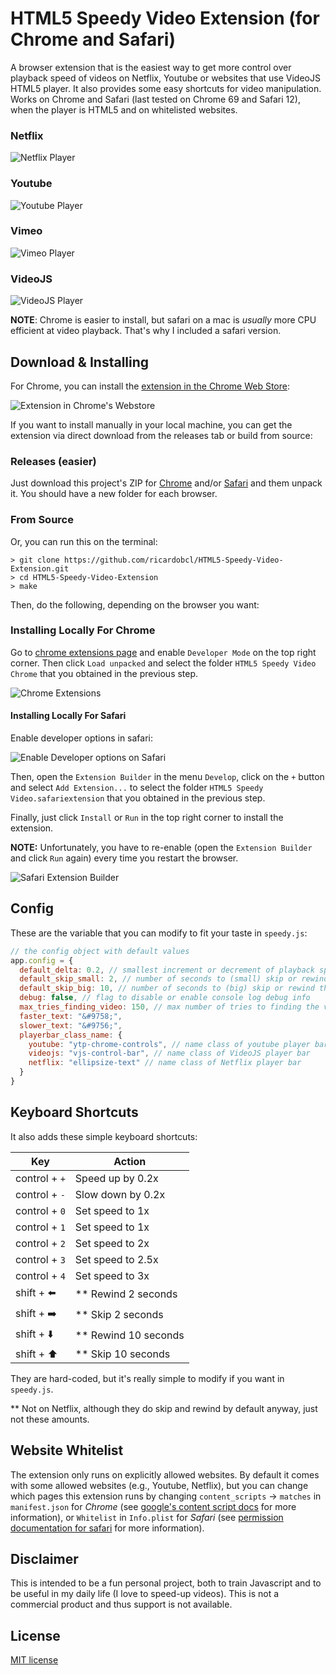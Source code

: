 # HTML5 Speedy Video Extension (for Chrome and Safari)

A browser extension that is the easiest way to get more control over playback
speed of videos on Netflix, Youtube or websites that use VideoJS HTML5 player.
It also provides some easy shortcuts for video manipulation. Works on Chrome and
Safari (last tested on Chrome 69 and Safari 12), when the player is HTML5 and on
whitelisted websites.

### Netflix

![Netflix Player](screenshots/netflix.png)

### Youtube

![Youtube Player](screenshots/youtube.png)

### Vimeo

![Vimeo Player](screenshots/vimeo.png)

### VideoJS

![VideoJS Player](screenshots/videojs.png)

**NOTE**: Chrome is easier to install, but safari on a mac is _usually_ more CPU
efficient at video playback. That's why I included a safari version.

## Download & Installing

For Chrome, you can install the [extension in the Chrome Web Store](https://chrome.google.com/webstore/detail/html5-speedy-video/caogcofklddclhfojcbmccggaohjngmh):

![Extension in Chrome's Webstore](screenshots/extension_chrome.png)

If you want to install manually in your local machine, you can get the extension via direct download from the releases tab or build from source:

### Releases (easier)

Just download this project's ZIP for [Chrome](https://github.com/ricardobcl/HTML5-Speedy-Video-Extension/releases/download/v2.0/SpeedyChrome.zip) and/or [Safari](https://github.com/ricardobcl/HTML5-Speedy-Video-Extension/releases/download/v2.0/SpeedySafari.zip) and them unpack it.
You should have a new folder for each browser.

### From Source

Or, you can run this on the terminal:

```Shell
> git clone https://github.com/ricardobcl/HTML5-Speedy-Video-Extension.git
> cd HTML5-Speedy-Video-Extension
> make
```

Then, do the following, depending on the browser you want:

### Installing Locally For Chrome

Go to [chrome extensions page](chrome://extensions/) and enable `Developer Mode`
on the top right corner. Then click `Load unpacked` and select the
folder `HTML5 Speedy Video Chrome` that you obtained in the previous step.

![Chrome Extensions](screenshots/chrome_ext.png)

#### Installing Locally For Safari

Enable developer options in safari:

![Enable Developer options on Safari](screenshots/safari_enable_dev.png)

Then, open the `Extension Builder` in the menu `Develop`, click on the `+` button and select `Add Extension...` to select the folder `HTML5 Speedy Video.safariextension` that you obtained in the previous step.

Finally, just click `Install` or `Run` in the top right corner to install the extension.

**NOTE:** Unfortunately, you have to re-enable (open the `Extension Builder` and click `Run` again) every time you restart the browser.

![Safari Extension Builder](screenshots/safari_ext_builder.png)

## Config

These are the variable that you can modify to fit your taste in `speedy.js`:

```Javascript
// the config object with default values
app.config = {
  default_delta: 0.2, // smallest increment or decrement of playback speed
  default_skip_small: 2, // number of seconds to (small) skip or rewind the video
  default_skip_big: 10, // number of seconds to (big) skip or rewind the video
  debug: false, // flag to disable or enable console log debug info
  max_tries_finding_video: 150, // max number of tries to finding the video
  faster_text: "&#9758;",
  slower_text: "&#9756;",
  playerbar_class_name: {
    youtube: "ytp-chrome-controls", // name class of youtube player bar
    videojs: "vjs-control-bar", // name class of VideoJS player bar
    netflix: "ellipsize-text" // name class of Netflix player bar
  }
}
```

## Keyboard Shortcuts

It also adds these simple keyboard shortcuts:

| Key                   | Action                 |
| --------------------- | ---------------------- |
| control + `+`         | Speed up by 0.2x       |
| control + `-`         | Slow down by 0.2x      |
| control + `0`         | Set speed to 1x        |
| control + `1`         | Set speed to 1x        |
| control + `2`         | Set speed to 2x        |
| control + `3`         | Set speed to 2.5x      |
| control + `4`         | Set speed to 3x        |
| shift + :arrow_left:  | \*\* Rewind 2 seconds  |
| shift + :arrow_right: | \*\* Skip 2 seconds    |
| shift + :arrow_down:  | \*\* Rewind 10 seconds |
| shift + :arrow_up:    | \*\* Skip 10 seconds   |

They are hard-coded, but it's really simple to modify if you want in
`speedy.js`.

\*\* Not on Netflix, although they do skip and rewind by default anyway, just
not these amounts.

## Website Whitelist

The extension only runs on explicitly allowed websites. By default it comes with some allowed websites (e.g., Youtube, Netflix), but you can change which pages this extension runs by changing `content_scripts` -> `matches` in `manifest.json` for _Chrome_ (see [google's content script docs](https://developer.chrome.com/extensions/content_scripts) for more information), or `Whitelist` in `Info.plist` for _Safari_ (see [permission documentation for safari](https://developer.apple.com/library/safari/documentation/Tools/Conceptual/SafariExtensionGuide/ExtensionPermissions/ExtensionPermissions.html) for more information).

## Disclaimer

This is intended to be a fun personal project, both to train Javascript and to be useful in my daily life (I love to speed-up videos).
This is not a commercial product and thus support is not available.

## License

[MIT license](http://opensource.org/licenses/MIT)
